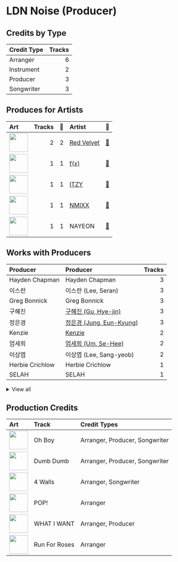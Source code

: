 # LDN Noise (Producer)

## Credits by Type

| Credit Type | Tracks |
|:---|---:|
| Arranger | 6 |
| Instrument | 2 |
| Producer | 3 |
| Songwriter | 3 |

## Produces for Artists

| Art | Tracks | 💚 | Artist | 🔗 |
|:---|---:|---:|:---|:---|
| <img src="https://i.scdn.co/image/ab6761610000e5eb02a562ea6b1dc718394010ac" alt="" width="50" /> | 2 | 2 | [Red Velvet](../../artists/red_velvet/overview.md) | [🔗](https://open.spotify.com/artist/1z4g3DjTBBZKhvAroFlhOM) |
| <img src="https://i.scdn.co/image/ab6761610000e5ebe0cc2045ff4e90d12df91cc3" alt="" width="50" /> | 1 | 1 | [f(x)](../../artists/f(x)/overview.md) | [🔗](https://open.spotify.com/artist/3wRA5UYoo08BBKJnzyKkpF) |
| <img src="https://i.scdn.co/image/ab6761610000e5ebb0e2700dbc17b43328038f7a" alt="" width="50" /> | 1 | 1 | [ITZY](../../artists/itzy/overview.md) | [🔗](https://open.spotify.com/artist/2KC9Qb60EaY0kW4eH68vr3) |
| <img src="https://i.scdn.co/image/ab6761610000e5eb1edc72b57c227d48e28888b1" alt="" width="50" /> | 1 | 1 | [NMIXX](../../artists/nmixx/overview.md) | [🔗](https://open.spotify.com/artist/28ot3wh4oNmoFOdVajibBl) |
| <img src="https://i.scdn.co/image/ab6761610000e5ebfbdd3f060e1cbe9e8eeaecac" alt="" width="50" /> | 1 | 1 | NAYEON | [🔗](https://open.spotify.com/artist/1VwDG9aBflQupaFNjUru9A) |

## Works with Producers

| Producer | Producer | Tracks |
|:---|:---|---:|
| Hayden Chapman | Hayden Chapman | 3 |
| 이스란 | 이스란 (Lee, Seran) | 3 |
| Greg Bonnick | Greg Bonnick | 3 |
| 구혜진 | [구혜진 (Gu, Hye-jin)](../구혜진_(gu,_hye-jin)/overview.md) | 3 |
| 정은경 | [정은경 (Jung, Eun-Kyung)](../정은경_(jung,_eun-kyung)/overview.md) | 3 |
| Kenzie | [Kenzie](../kenzie/overview.md) | 2 |
| 엄세희 | [엄세희 (Um, Se-Hee)](../엄세희_(um,_se-hee)/overview.md) | 2 |
| 이상엽 | 이상엽 (Lee, Sang-yeob) | 2 |
| Herbie Crichlow | Herbie Crichlow | 1 |
| SELAH | SELAH | 1 |


<details>
<summary>View all</summary>

| Producer | Producer | Tracks |
|:---|:---|---:|
| Karin Wilhemina Eurenius | Karin Wilhemina Eurenius | 1 |
| 서지음 | [서지음 (Seo, Ji Eum)](../서지음_(seo,_ji_eum)/overview.md) | 1 |
| Jin Choi | Jin Choi | 1 |
| 김규영 | 김규영 (Kim, Kyu-young) | 1 |
| Ellen Berg Tollbom | Ellen Berg Tollbom | 1 |
| Tayla Parx | Tayla Parx | 1 |
| Taet Chesterton | Taet Chesterton | 1 |
| 강영현 | 강영현 (Kang, Young-hyun) | 1 |
| Tay Jasper | Tay Jasper | 1 |
| 김영현 | 김영현 (Kim, Young-hyun) | 1 |
| Frankie Day | Frankie Day | 1 |
| 서은일 | 서은일 (Seo, Eun-il) | 1 |
| 정의석 | 정의석 (Jung, Euisuk) | 1 |
| Ayushy | Ayushy | 1 |
| 심은지 | [심은지 (Sim, Eunjee)](../심은지_(sim,_eunjee)/overview.md) | 1 |
| 구종필 | [구종필 (Koo, Jong-Pil)](../구종필_(koo,_jong-pil)/overview.md) | 1 |
| 임홍진 | 임홍진 (Im, Hong-Jin) | 1 |
| Kriz | [Kriz](../kriz/overview.md) | 1 |
| 구태우 | 구태우 (Gutaeu) | 1 |
| 이지홍 | 이지홍 (Lee, Ji-hong) | 1 |
| 초이 | 초이 (Choi) | 1 |
| 김진환 | 김진환 (Kim, Jin Hwan) | 1 |
| Danny Shah | Danny Shah | 1 |
| Lauren Dyson | Lauren Dyson | 1 |
| 김동현 | 김동현 (Kim, Dong-hyun) | 1 |
| Adrian McKinnon | Adrian McKinnon | 1 |
| Ryan S. Jhun | [Ryan S. Jhun](../ryan_s__jhun/overview.md) | 1 |
| 새봄 | 새봄 (Sae Bom) | 1 |
| Tony Maserati | [Tony Maserati](../tony_maserati/overview.md) | 1 |
| Deanna | Deanna | 1 |
| 이태섭 | [이태섭 (Lee, Tae-Sub)](../이태섭_(lee,_tae-sub)/overview.md) | 1 |
| 김철순 | 김철순 (Kim, Chul-Soon) | 1 |

</details>


## Production Credits

| Art | Track | Credit Types |
|:---|:---|:---|
| <img src="https://i.scdn.co/image/ab67616d0000b27371a70331062453ece06f8b79" alt="" width="50" /> | Oh Boy | Arranger, Producer, Songwriter |
| <img src="https://i.scdn.co/image/ab67616d0000b27371a70331062453ece06f8b79" alt="" width="50" /> | Dumb Dumb | Arranger, Producer, Songwriter |
| <img src="https://i.scdn.co/image/ab67616d0000b273b6baf420e67f45971ca0d216" alt="" width="50" /> | 4 Walls | Arranger, Songwriter |
| <img src="https://i.scdn.co/image/ab67616d0000b2735fb4a9cfbeb3b7beb337ed02" alt="" width="50" /> | POP! | Arranger |
| <img src="https://i.scdn.co/image/ab67616d0000b273e61bca92e4a64e50ee44a009" alt="" width="50" /> | WHAT I WANT | Arranger, Producer |
| <img src="https://i.scdn.co/image/ab67616d0000b27381d97a31253b898bc4149195" alt="" width="50" /> | Run For Roses | Arranger |
